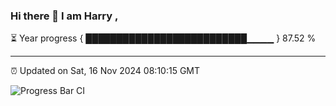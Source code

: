 ### Hi there 👋 I am Harry , 

⏳ Year progress { ██████████████████████████▁▁▁▁ } 87.52 %

---

⏰ Updated on Sat, 16 Nov 2024 08:10:15 GMT

![Progress Bar CI](https://github.com/duykhang68/duykhang68/workflows/Progress%20Bar%20CI/badge.svg)
